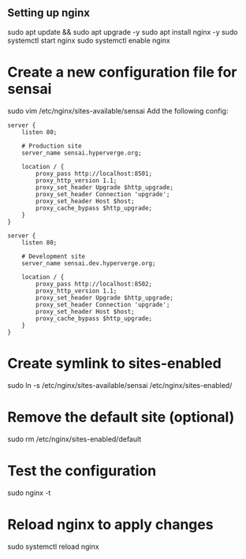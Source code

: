## Setting up nginx

sudo apt update && sudo apt upgrade -y
sudo apt install nginx -y
sudo systemctl start nginx
sudo systemctl enable nginx

# Create a new configuration file for sensai
sudo vim /etc/nginx/sites-available/sensai
Add the following config:
```
server {
    listen 80;

    # Production site
    server_name sensai.hyperverge.org;

    location / {
        proxy_pass http://localhost:8501;
        proxy_http_version 1.1;
        proxy_set_header Upgrade $http_upgrade;
        proxy_set_header Connection 'upgrade';
        proxy_set_header Host $host;
        proxy_cache_bypass $http_upgrade;
    }
}

server {
    listen 80;

    # Development site
    server_name sensai.dev.hyperverge.org;

    location / {
        proxy_pass http://localhost:8502;
        proxy_http_version 1.1;
        proxy_set_header Upgrade $http_upgrade;
        proxy_set_header Connection 'upgrade';
        proxy_set_header Host $host;
        proxy_cache_bypass $http_upgrade;
    }
}
```

# Create symlink to sites-enabled
sudo ln -s /etc/nginx/sites-available/sensai /etc/nginx/sites-enabled/

# Remove the default site (optional)
sudo rm /etc/nginx/sites-enabled/default

# Test the configuration
sudo nginx -t

# Reload nginx to apply changes
sudo systemctl reload nginx